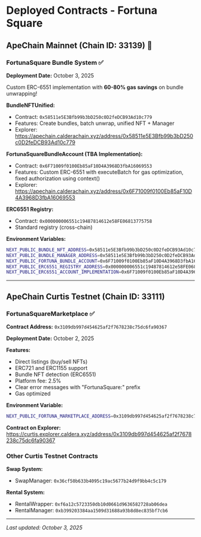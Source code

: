 # Deployed Contracts - Fortuna Square

## ApeChain Mainnet (Chain ID: 33139) 🚀

### FortunaSquare Bundle System ✅

**Deployment Date:** October 3, 2025

Custom ERC-6551 implementation with **60-80% gas savings** on bundle unwrapping!

**BundleNFTUnified:**
- Contract: `0x58511e5E3Bfb99b3bD250c0D2feDCB93Ad10c779`
- Features: Create bundles, batch unwrap, unified NFT + Manager
- Explorer: https://apechain.calderachain.xyz/address/0x58511e5E3Bfb99b3bD250c0D2feDCB93Ad10c779

**FortunaSquareBundleAccount (TBA Implementation):**
- Contract: `0x6F71009f0100Eb85aF10D4A3968D3fbA16069553`
- Features: Custom ERC-6551 with executeBatch for gas optimization, fixed authorization using context()
- Explorer: https://apechain.calderachain.xyz/address/0x6F71009f0100Eb85aF10D4A3968D3fbA16069553

**ERC6551 Registry:**
- Contract: `0x000000006551c19487814612e58FE06813775758`
- Standard registry (cross-chain)

**Environment Variables:**
```bash
NEXT_PUBLIC_BUNDLE_NFT_ADDRESS=0x58511e5E3Bfb99b3bD250c0D2feDCB93Ad10c779
NEXT_PUBLIC_BUNDLE_MANAGER_ADDRESS=0x58511e5E3Bfb99b3bD250c0D2feDCB93Ad10c779
NEXT_PUBLIC_FORTUNA_BUNDLE_ACCOUNT=0x6F71009f0100Eb85aF10D4A3968D3fbA16069553
NEXT_PUBLIC_ERC6551_REGISTRY_ADDRESS=0x000000006551c19487814612e58FE06813775758
NEXT_PUBLIC_ERC6551_ACCOUNT_IMPLEMENTATION=0x6F71009f0100Eb85aF10D4A3968D3fbA16069553
```

---

## ApeChain Curtis Testnet (Chain ID: 33111)

### FortunaSquareMarketplace ✅

**Contract Address:** `0x3109db997d454625af2f7678238c75dc6fa90367`

**Deployment Date:** October 2, 2025

**Features:**
- Direct listings (buy/sell NFTs)
- ERC721 and ERC1155 support
- Bundle NFT detection (ERC6551)
- Platform fee: 2.5%
- Clear error messages with "FortunaSquare:" prefix
- Gas optimized

**Environment Variable:**
```bash
NEXT_PUBLIC_FORTUNA_MARKETPLACE_ADDRESS=0x3109db997d454625af2f7678238c75dc6fa90367
```

**Contract on Explorer:**
https://curtis.explorer.caldera.xyz/address/0x3109db997d454625af2f7678238c75dc6fa90367

### Other Curtis Testnet Contracts

**Swap System:**
- SwapManager: `0x36cf50b633b4095c19ac5677b24d9f9bb4c5c179`

**Rental System:**
- RentalWrapper: `0xf6a12c5723350db10d0661d9636582728ab06dea`
- RentalManager: `0xb399203384aa1509d31688a93b8d8ec835bf7cb6`

---

*Last updated: October 3, 2025*
